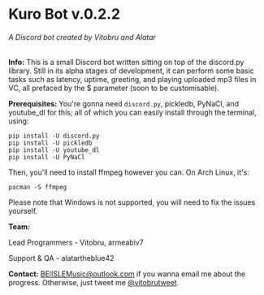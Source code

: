 # Kuro Bot v.0.2.2
###### A Discord bot created by Vitobru and Alatar

**Info:** This is a small Discord bot written sitting on top of the discord.py library. Still in its alpha stages of development, it can perform some basic tasks such as latency, uptime, greeting, and playing uploaded mp3 files in VC, all prefaced by the $ parameter (soon to be customisable).

**Prerequisites:** You're gonna need `discord.py`, pickledb, PyNaCl, and youtube_dl for this; all of which you can easily install through the terminal, using:
```
pip install -U discord.py
pip install -U pickledb
pip install -U youtube_dl
pip install -U PyNaCl
```

Then, you'll need to install ffmpeg however you can.
On Arch Linux, it's:
```
pacman -S ffmpeg
```

Please note that Windows is not supported, you will need to fix the issues yourself.

**Team:**

Lead Programmers - Vitobru, armeabiv7

Support & QA - alatartheblue42



**Contact:** [BElISLEMusic@outlook.com](BElISLEMusic@outlook.com) if you wanna email me about the progress. Otherwise, just tweet me [@vitobrutweet](https://twitter.com/vitobrutweet/).
